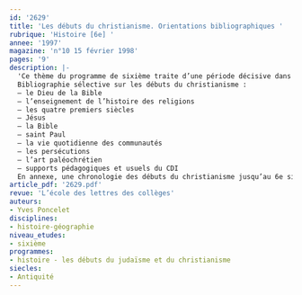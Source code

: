 ```yaml
---
id: '2629'
title: 'Les débuts du christianisme. Orientations bibliographiques '
rubrique: 'Histoire [6e] '
annee: '1997'
magazine: 'n°10 15 février 1998'
pages: '9'
description: |-
  'Ce thème du programme de sixième traite d’une période décisive dans l’histoire religieuse du monde occidental, celle de la victoire du monothéisme. La bibliographie proposée ici aborde l’enseignement de l’histoire des religions, thème commun aux littéraires et aux historiens-géographes.
  Bibliographie sélective sur les débuts du christianisme :
  – le Dieu de la Bible
  – l’enseignement de l’histoire des religions
  – les quatre premiers siècles
  – Jésus
  – la Bible
  – saint Paul
  – la vie quotidienne des communautés
  – les persécutions
  – l’art paléochrétien
  – supports pédagogiques et usuels du CDI
  En annexe, une chronologie des débuts du christianisme jusqu’au 6e siècle.'
article_pdf: '2629.pdf'
revue: 'L’école des lettres des collèges'
auteurs:
- Yves Poncelet
disciplines:
- histoire-géographie
niveau_etudes:
- sixième
programmes:
- histoire - les débuts du judaïsme et du christianisme
siecles:
- Antiquité
---
```

